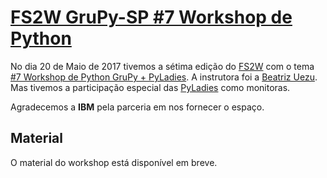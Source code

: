 # [FS2W GruPy-SP #7 Workshop de Python][0]

No dia 20 de Maio de 2017 tivemos a sétima edição do [FS2W][1] com o tema [#7 Workshop de Python GruPy + PyLadies][0]. A instrutora foi a [Beatriz Uezu][2]. Mas tivemos a participação especial das [PyLadies][3] como monitoras.

Agradecemos a **IBM** pela parceria em nos fornecer o espaço.

## Material

O material do workshop está disponível em breve.

[0]: https://www.meetup.com/pt-BR/Grupy-SP/events/239915770/
[1]: https://rg3915.github.io/fs2w/
[2]: https://twitter.com/beatrizuezu
[3]: https://www.meetup.com/pt-BR/PyLadiesSP/
